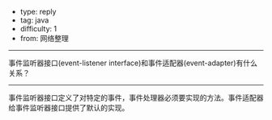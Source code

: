 - type: reply
- tag: java
- difficulty:  1
- from: 网络整理

--------

事件监听器接口(event-listener interface)和事件适配器(event-adapter)有什么关系？

---------

事件监听器接口定义了对特定的事件，事件处理器必须要实现的方法。事件适配器给事件监听器接口提供了默认的实现。


